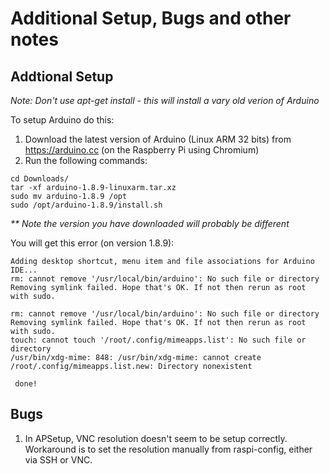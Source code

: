 # Additional Setup, Bugs and other notes

## Addtional Setup

_Note: Don't use apt-get install - this will install a vary old verion of Arduino_

To setup Arduino do this:

1. Download the latest version of Arduino (Linux ARM 32 bits) from https://arduino.cc (on the Raspberry Pi using Chromium)
2. Run the following commands:
````
cd Downloads/
tar -xf arduino-1.8.9-linuxarm.tar.xz
sudo mv arduino-1.8.9 /opt
sudo /opt/arduino-1.8.9/install.sh
````
_** Note the version you have downloaded will probably be different_

You will get this error (on version 1.8.9):
````
Adding desktop shortcut, menu item and file associations for Arduino IDE...
rm: cannot remove '/usr/local/bin/arduino': No such file or directory
Removing symlink failed. Hope that's OK. If not then rerun as root with sudo.

rm: cannot remove '/usr/local/bin/arduino': No such file or directory
Removing symlink failed. Hope that's OK. If not then rerun as root with sudo.
touch: cannot touch '/root/.config/mimeapps.list': No such file or directory
/usr/bin/xdg-mime: 848: /usr/bin/xdg-mime: cannot create /root/.config/mimeapps.list.new: Directory nonexistent

 done!
````

## Bugs

1. In APSetup, VNC resolution doesn't seem to be setup correctly. Workaround is to set the resolution manually from raspi-config, either via SSH or VNC.
